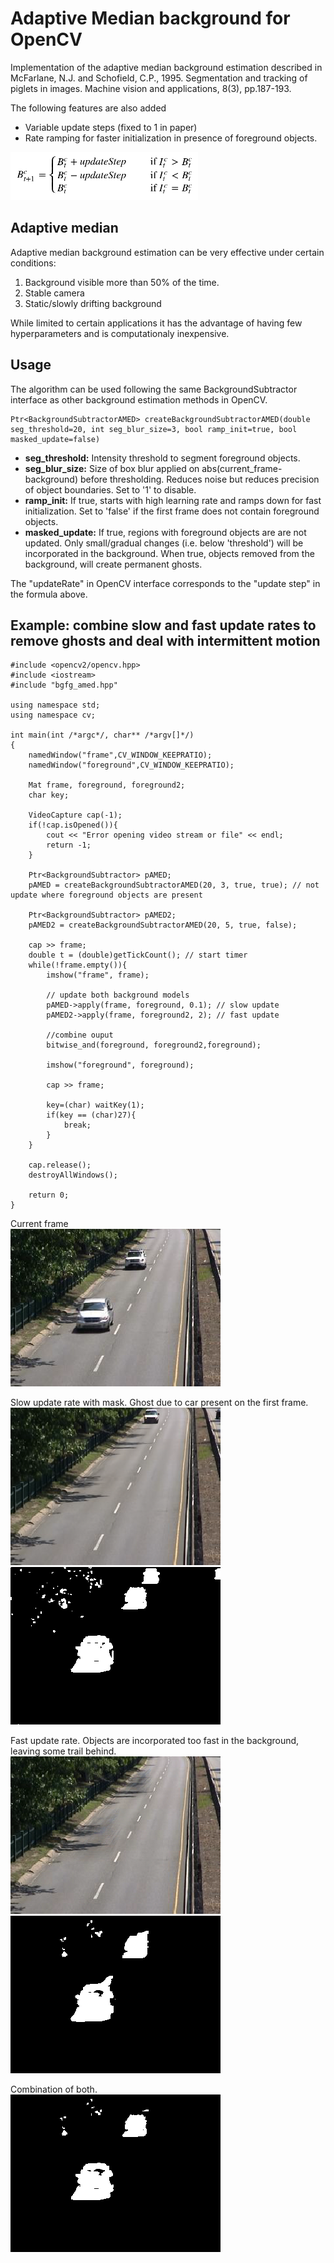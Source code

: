 # Adaptive Median background for OpenCV

Implementation of the adaptive median background estimation described in McFarlane, N.J. and Schofield, C.P., 1995. Segmentation and tracking of piglets in images. Machine vision and applications, 8(3), pp.187-193.

The following features are also added
- Variable update steps (fixed to 1 in paper)
- Rate ramping for faster initialization in presence of foreground objects.

![adaptive median update formula](./docs/images/adaptive_median.png)


## Adaptive median
Adaptive median background estimation can be very effective under certain conditions:
1. Background visible more than 50% of the time.
2. Stable camera
3. Static/slowly drifting background

While limited to certain applications it has the advantage of having few hyperparameters and is computationaly inexpensive.

## Usage

The algorithm can be used following the same BackgroundSubtractor interface as other background estimation methods in OpenCV.

	Ptr<BackgroundSubtractorAMED> createBackgroundSubtractorAMED(double seg_threshold=20, int seg_blur_size=3, bool ramp_init=true, bool masked_update=false)
	

- **seg_threshold:** Intensity threshold to segment foreground objects.
- **seg_blur_size:** Size of box blur applied on abs(current_frame-background) before thresholding. Reduces noise but reduces precision of object boundaries. Set to '1' to disable.
- **ramp_init:** If true, starts with high learning rate and ramps down for fast initialization. Set to 'false' if the first frame does not contain foreground objects.
- **masked_update:** If true, regions with foreground objects are are not updated. Only small/gradual changes (i.e. below 'threshold') will be incorporated in the background. When true, objects removed from the background, will create permanent ghosts.

The "updateRate" in OpenCV interface corresponds to the "update step" in the formula above.

## Example: combine slow and fast update rates to remove ghosts and deal with intermittent motion

	#include <opencv2/opencv.hpp>
	#include <iostream>
	#include "bgfg_amed.hpp"
	
	using namespace std;
	using namespace cv;
	
	int main(int /*argc*/, char** /*argv[]*/)
	{
	    namedWindow("frame",CV_WINDOW_KEEPRATIO);
	    namedWindow("foreground",CV_WINDOW_KEEPRATIO);
	    
	    Mat frame, foreground, foreground2;
	    char key;
	    
	    VideoCapture cap(-1);
	    if(!cap.isOpened()){
	        cout << "Error opening video stream or file" << endl;
	        return -1;
	    }
	    
	    Ptr<BackgroundSubtractor> pAMED;
	    pAMED = createBackgroundSubtractorAMED(20, 3, true, true); // not update where foreground objects are present
	    
	    Ptr<BackgroundSubtractor> pAMED2;
	    pAMED2 = createBackgroundSubtractorAMED(20, 5, true, false);
	    
	    cap >> frame;
	    double t = (double)getTickCount(); // start timer
	    while(!frame.empty()){
	        imshow("frame", frame);
	        
	        // update both background models
	        pAMED->apply(frame, foreground, 0.1); // slow update
	        pAMED2->apply(frame, foreground2, 2); // fast update
	        
	        //combine ouput
	        bitwise_and(foreground, foreground2,foreground);
	
	        imshow("foreground", foreground);
	        
	        cap >> frame;
	        
	        key=(char) waitKey(1);
	        if(key == (char)27){
	            break;
	        }
	    }
	
	    cap.release();
	    destroyAllWindows();
	    
	    return 0;
	}
	
Current frame  
![ ](./docs/images/frame.png  "Frame")

Slow update rate with mask. Ghost due to car present on the first frame.  
![ ](./docs/images/background1.png  "Background1") ![ ](./docs/images/foreground1.png  "Foreground1")

Fast update rate. Objects are incorporated too fast in the background, leaving some trail behind.  
![ ](./docs/images/background2.png  "Background2") ![ ](./docs/images/foreground2.png  "Foreground2")

Combination of both.  
![ ](./docs/images/foreground.png  "Foreground")








